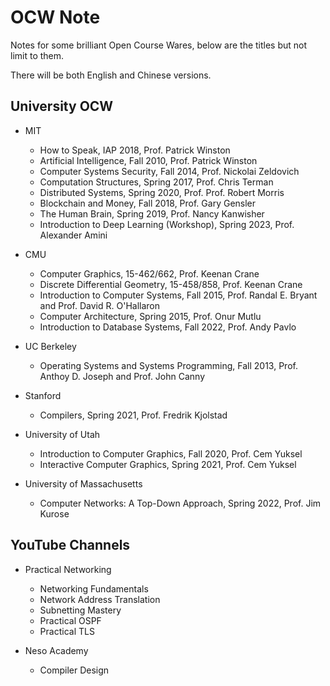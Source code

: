 # OCW Note

Notes for some brilliant Open Course Wares, below are the titles but not limit to them.

There will be both English and Chinese versions.

## University OCW

* MIT
  * How to Speak, IAP 2018, Prof. Patrick Winston
  * Artificial Intelligence, Fall 2010, Prof. Patrick Winston
  * Computer Systems Security, Fall 2014, Prof. Nickolai Zeldovich
  * Computation Structures, Spring 2017, Prof. Chris Terman
  * Distributed Systems, Spring 2020, Prof. Prof. Robert Morris 
  * Blockchain and Money, Fall 2018, Prof. Gary Gensler
  * The Human Brain, Spring 2019, Prof. Nancy Kanwisher
  * Introduction to Deep Learning (Workshop), Spring 2023, Prof. Alexander Amini

* CMU
  * Computer Graphics, 15-462/662, Prof. Keenan Crane
  * Discrete Differential Geometry, 15-458/858, Prof. Keenan Crane
  * Introduction to Computer Systems, Fall 2015, Prof. Randal E. Bryant and Prof. David R. O'Hallaron
  * Computer Architecture, Spring 2015, Prof. Onur Mutlu
  * Introduction to Database Systems, Fall 2022, Prof. Andy Pavlo

* UC Berkeley
  * Operating Systems and Systems Programming, Fall 2013, Prof. Anthoy D. Joseph and Prof. John Canny

* Stanford
  * Compilers, Spring 2021, Prof. Fredrik Kjolstad 

* University of Utah
  * Introduction to Computer Graphics, Fall 2020, Prof. Cem Yuksel
  * Interactive Computer Graphics, Spring 2021, Prof. Cem Yuksel

* University of Massachusetts
  * Computer Networks: A Top-Down Approach, Spring 2022, Prof. Jim Kurose 

## YouTube Channels

* Practical Networking
  * Networking Fundamentals
  * Network Address Translation
  * Subnetting Mastery
  * Practical OSPF
  * Practical TLS

* Neso Academy
  * Compiler Design
